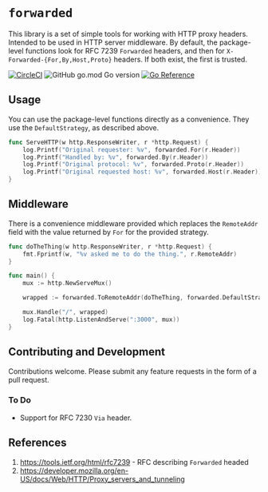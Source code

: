 # `forwarded`

This library is a set of simple tools for working with HTTP proxy headers.
Intended to be used in HTTP server middleware. By default, the package-level
functions look for RFC 7239 `Forwarded` headers, and then for
`X-Forwarded-{For,By,Host,Proto}` headers. If both exist, the first is trusted.

[![CircleCI](https://img.shields.io/circleci/build/github/cfunkhouser/forwarded/main)](https://app.circleci.com/pipelines/github/cfunkhouser/forwarded)
![GitHub go.mod Go version](https://img.shields.io/github/go-mod/go-version/cfunkhouser/forwarded)
[![Go Reference](https://pkg.go.dev/badge/github.com/cfunkhouser/forwarded.svg)](https://pkg.go.dev/github.com/cfunkhouser/forwarded)
## Usage

You can use the package-level functions directly as a convenience. They use the
`DefaultStrategy`, as described above.

```go
func ServeHTTP(w http.ResponseWriter, r *http.Request) {
    log.Printf("Original requester: %v", forwarded.For(r.Header))
    log.Printf("Handled by: %v", forwarded.By(r.Header))
    log.Printf("Original protocol: %v", forwarded.Proto(r.Header))
    log.Printf("Original requested host: %v", forwarded.Host(r.Header))
}
```

## Middleware

There is a convenience middleware provided which replaces the `RemoteAddr` field
with the value returned by `For` for the provided strategy.

```go
func doTheThing(w http.ResponseWriter, r *http.Request) {
    fmt.Fprintf(w, "%v asked me to do the thing.", r.RemoteAddr)
}

func main() {
    mux := http.NewServeMux()

    wrapped := forwarded.ToRemoteAddr(doTheThing, forwarded.DefaultStrategy())

    mux.Handle("/", wrapped)
    log.Fatal(http.ListenAndServe(":3000", mux))
}
```

## Contributing and Development

Contributions welcome. Please submit any feature requests in the form of a pull
request.

### To Do

- Support for RFC 7230 `Via` header.

## References

1. https://tools.ietf.org/html/rfc7239 - RFC describing `Forwarded` headed
2. https://developer.mozilla.org/en-US/docs/Web/HTTP/Proxy_servers_and_tunneling
